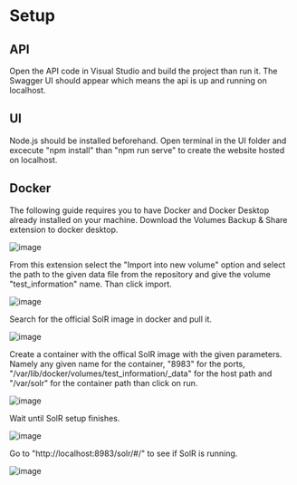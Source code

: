 # Setup

## API

Open the API code in Visual Studio and build the project than run it. The Swagger UI should appear which means the api is up and running on localhost.

## UI

Node.js should be installed beforehand.
Open terminal in the UI folder and excecute "npm install" than "npm run serve" to create the website hosted on localhost.

## Docker
The following guide requires you to have Docker and Docker Desktop already installed on your machine.
Download the Volumes Backup & Share extension to docker desktop.

![image](https://github.com/attilaUCN/semester4project/assets/69151140/738c0ab9-bfe4-4808-a4db-09cd927f0f28)

From this extension select the "Import into new volume" option and select the path to the given data file from the repository and give the volume "test_information" name. Than click import.

![image](https://github.com/attilaUCN/semester4project/assets/69151140/488869ab-a6f9-4083-b624-a8eaf606ebef)

Search for the official SolR image in docker and pull it.

![image](https://github.com/attilaUCN/semester4project/assets/69151140/0947c071-d19e-4123-a2ec-716952b2536b)

Create a container with the offical SolR image with the given parameters. Namely any given name for the container, "8983" for the ports,
"/var/lib/docker/volumes/test_information/_data" for the host path and "/var/solr" for the container path than click on run.

![image](https://github.com/attilaUCN/semester4project/assets/69151140/df8d69f8-61fb-44ee-9f6c-9096241924fc)

Wait until SolR setup finishes.

![image](https://github.com/attilaUCN/semester4project/assets/69151140/d6bd5f59-5cf8-4c84-8d51-7aafcae2fd05)

Go to "http://localhost:8983/solr/#/" to see if SolR is running.

![image](https://github.com/attilaUCN/semester4project/assets/69151140/1baca7a4-41c1-4f1f-b2ed-39db243f7970)

